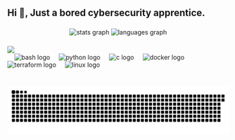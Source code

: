 <h2 align="left">Hi 🦊, Just a bored cybersecurity apprentice.</h2>

###

<div align="center">
  <img src="https://github-readme-stats.vercel.app/api?username=N1nekitsune&hide_title=false&hide_rank=false&show_icons=true&include_all_commits=true&count_private=true&disable_animations=false&theme=dracula&locale=en&hide_border=false" height="150" alt="stats graph"  />
  <img src="https://github-readme-stats.vercel.app/api/top-langs?username=N1nekitsune&locale=en&hide_title=false&layout=compact&card_width=320&langs_count=5&theme=dracula&hide_border=false" height="150" alt="languages graph"  />
</div>

###

<img align="left" heigth="150" width="200" src="https://media.giphy.com/media/v1.Y2lkPTc5MGI3NjExMGh1eDdueHNqN3diMnR1N3pvaHkybTN2ZHpsaWpiNGlxOTI5OWh6cyZlcD12MV9pbnRlcm5hbF9naWZfYnlfaWQmY3Q9Zw/9o9E1dTuFa9JMmWXGK/source.gif"/>

###

<div align="left">
  <br>
  <img width="12" />
  <img src="https://cdn.jsdelivr.net/gh/devicons/devicon/icons/bash/bash-original.svg" height="50" alt="bash logo"  />
  <img width="12" />
  <img src="https://cdn.jsdelivr.net/gh/devicons/devicon/icons/python/python-original.svg" height="50" alt="python logo"  />
  <img width="12" />
  <img src="https://cdn.jsdelivr.net/gh/devicons/devicon/icons/c/c-original.svg" height="50" alt="c logo"  />
  <img width="12" />
  <img src="https://cdn.jsdelivr.net/gh/devicons/devicon/icons/docker/docker-original.svg" height="50" alt="docker logo"  />
  <img width="12" />
  <img src="https://cdn.jsdelivr.net/gh/devicons/devicon/icons/terraform/terraform-original.svg" height="50" alt="terraform logo"  />
  <img width="12" />
  <img src="https://cdn.jsdelivr.net/gh/devicons/devicon/icons/linux/linux-original.svg" height="50" alt="linux logo"  />
</div>

###

<br clear="both">

<img src="https://raw.githubusercontent.com/N1nekitsune/N1nekitsune/output/snake.svg" alt="Snake animation" />

###
